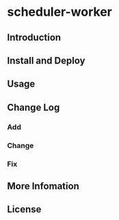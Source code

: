 # scheduler-worker

## Introduction

## Install and Deploy

## Usage

## Change Log
### Add

### Change

### Fix

## More Infomation

## License

